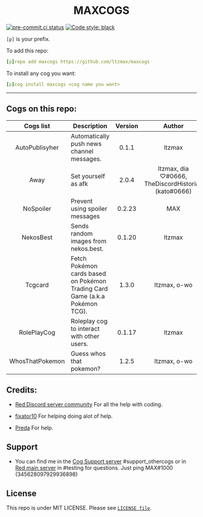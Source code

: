 <h1 align="center">MAXCOGS</h1>

[![pre-commit.ci status](https://results.pre-commit.ci/badge/github/maxbooiii/maxcogs/master.svg)](https://results.pre-commit.ci/latest/github/maxbooiii/maxcogs/master)
[![Code style: black](https://img.shields.io/badge/code%20style-black-000000.svg)](https://github.com/psf/black)

`[p]` is your prefix.

To add this repo:

```yaml
[p]repo add maxcogs https://github.com/ltzmax/maxcogs
```

To install any cog you want:

```yaml
[p]cog install maxcogs <cog name you want>
```
---------------------------------------------------------------
## Cogs on this repo: <br>
| Cogs list | Description | Version | Author | Stable |
|:---:|---|:---:|:---:|:---:|
| AutoPublisyher | Automatically push news channel messages. | 0.1.1 | ltzmax | ✅ |
| Away | Set yourself as afk | 2.0.4 | ltzmax, dia ♡#0666, TheDiscordHistorian (kato#0666) | ✅ |
| NoSpoiler | Prevent using spoiler messages | 0.2.23 | MAX | ✅ |
| NekosBest | Sends random images from nekos.best. | 0.1.20 | ltzmax | ✅ |
| Tcgcard | Fetch Pokémon cards based on Pokémon Trading Card Game (a.k.a Pokémon TCG). | 1.3.0 | ltzmax, o-wo | ✅ |
| RolePlayCog | Roleplay cog to interact with other users. | 0.1.17| ltzmax | ✅ |
| WhosThatPokemon | Guess whos that pokemon? | 1.2.5 | ltzmax, o-wo | ✅ |

## Credits:
- [Red Discord server community](https://discord.gg/red) For all the help with coding.

- [fixator10](https://github.com/fixator10) For helping doing alot of help.

- [Preda](https://github.com/PredaaA/predacogs) For help.

## Support
- You can find me in the [Cog Support server](https://discord.gg/GET4DVk) #support_othercogs or in [Red main server](https://discord.gg/red) in #testing for questions. Just ping MAX#1000 (345628097929936898)

## License
This repo is under MIT LICENSE. Please see [`LICENSE file`](https://github.com/ltzmax/maxcogs/blob/master/LICENSE).
